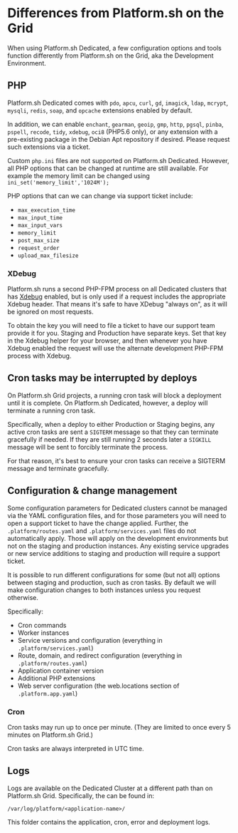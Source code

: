 # Differences from Platform.sh on the Grid

When using Platform.sh Dedicated, a few configuration options and tools function differently from Platform.sh on the Grid, aka the Development Environment.

## PHP

Platform.sh Dedicated comes with `pdo`, `apcu`, `curl`, `gd`, `imagick`, `ldap`, `mcrypt`, `mysqli`, `redis`, `soap`, and `opcache` extensions enabled by default.

In addition, we can enable `enchant`, `gearman`, `geoip`, `gmp`, `http`, `pgsql`, `pinba`, `pspell`, `recode`, `tidy`, `xdebug`, `oci8` (PHP5.6 only), or any extension with a pre-existing package in the Debian Apt repository if desired.  Please request such extensions via a ticket.

Custom `php.ini` files are not supported on Platform.sh Dedicated. However, all PHP options that can be changed at runtime are still available. For example the memory limit can be changed using `ini_set('memory_limit','1024M');`

PHP options that can we can change via support ticket include:

* `max_execution_time`
* `max_input_time`
* `max_input_vars`
* `memory_limit`
* `post_max_size`
* `request_order`
* `upload_max_filesize`

### XDebug

Platform.sh runs a second PHP-FPM process on all Dedicated clusters that has [Xdebug](https://xdebug.org/) enabled, but is only used if a request includes the appropriate Xdebug header.  That means it's safe to have XDebug "always on", as it will be ignored on most requests.

To obtain the key you will need to file a ticket to have our support team provide it for you.  Staging and Production have separate keys.  Set that key in the Xdebug helper for your browser, and then whenever you have Xdebug enabled the request will use the alternate development PHP-FPM process with Xdebug.

## Cron tasks may be interrupted by deploys

On Platform.sh Grid projects, a running cron task will block a deployment until it is complete.  On Platform.sh Dedicated, however, a deploy will terminate a running cron task.

Specifically, when a deploy to either Production or Staging begins, any active cron tasks are sent a `SIGTERM` message so that they can terminate gracefully if needed.  If they are still running 2 seconds later a `SIGKILL` message will be sent to forcibly terminate the process.

For that reason, it's best to ensure your cron tasks can receive a SIGTERM message and terminate gracefully.

## Configuration & change management

Some configuration parameters for Dedicated clusters cannot be managed via the YAML configuration files, and for those parameters you will need to open a support ticket to have the change applied.  Further, the `.platform/routes.yaml` and `.platform/services.yaml` files do not automatically apply.  Those will apply on the development environments but not on the staging and production instances.  Any existing service upgrades or new service additions to staging and production will require a support ticket.

It is possible to run different configurations for some (but not all) options between staging and production, such as cron tasks.  By default we will make configuration changes to both instances unless you request otherwise.

Specifically:

* Cron commands
* Worker instances
* Service versions and configuration (everything in `.platform/services.yaml`)
* Route, domain, and redirect configuration (everything in `.platform/routes.yaml`)
* Application container version
* Additional PHP extensions
* Web server configuration (the web.locations section of `.platform.app.yaml`)

### Cron

Cron tasks may run up to once per minute.  (They are limited to once every 5 minutes on Platform.sh Grid.)

Cron tasks are always interpreted in UTC time.

## Logs

Logs are available on the Dedicated Cluster at a different path than on Platform.sh Grid.  Specifically, the can be found in:

```
/var/log/platform/<application-name>/
```

This folder contains the application, cron, error and deployment logs.
